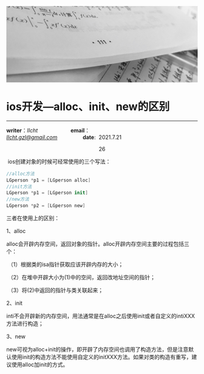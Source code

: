![image](https://raw.githubusercontent.com/lIchtg/lichtg.github.io/master/images/6.jpeg)

# __ios开发—alloc、init、new的区别__

------

__writer__：*lIcht*  &nbsp;&nbsp;&nbsp;&nbsp;&nbsp;&nbsp;&nbsp;&nbsp;&nbsp;&nbsp;&nbsp;&nbsp;&nbsp;&nbsp;&nbsp;&nbsp;&nbsp;&nbsp;&nbsp;&nbsp; __email__：*lIcht.gzl@gmail.com*&nbsp;&nbsp;&nbsp;&nbsp;&nbsp;&nbsp;&nbsp;&nbsp;&nbsp;&nbsp;&nbsp;&nbsp;&nbsp;&nbsp;&nbsp;&nbsp;&nbsp;__date__:&nbsp;&nbsp;2021.7.21



<center>26</center>

​    ios创建对象的时候可经常使用的三个写法：

```swift
//alloc方法
LGperson *p1 = [LGperson alloc]
//init方法
LGperson *p1 = [LGperson init]
//new方法
LGperson *p2 = [LGperson new]
```

三者在使用上的区别：

1、alloc

​    alloc会开辟内存空间，返回对象的指针。alloc开辟内存空间主要的过程包括三个：

​		（1）根据类的isa指针获取应该开辟内存的大小；

​		（2）在堆中开辟大小为(1)中的空间，返回改地址空间的指针；

​		（3）将(2)中返回的指针与类关联起来；

2、init

​	inti不会开辟新的内存空间，用法通常是在alloc之后使用init或者自定义的intiXXX方法进行构造；

3、new

​	new可视为alloc+init的操作，即开辟了内存空间也调用了构造方法，但是注意默认使用init的构造方法不能使用自定义的initXXX方法。如果对类的构造有重写，建议使用alloc加init的方式。
